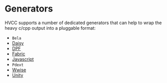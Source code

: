 # Generators

HVCC supports a number of dedicated generators that can help to wrap the heavy c/cpp output into a pluggable format:

* `Bela`
* [Daisy](03.gen.daisy.md)
* [DPF](03.gen.dpf.md)
* [Fabric](03.gen.fabric.md)
* [Javascript](03.gen.javascript.md)
* `Pdext`
* [Wwise](03.gen.wwise.md)
* [Unity](03.gen.unity.md)